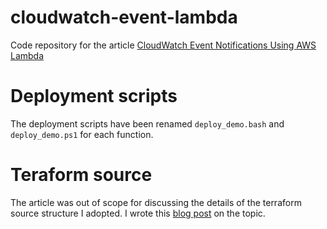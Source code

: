 # cloudwatch-event-lambda

Code repository for the article [CloudWatch Event Notifications Using AWS Lambda](https://blog.codeship.com/cloudwatch-event-notifications-using-aws-lambda/)


# Deployment scripts

The deployment scripts have been renamed `deploy_demo.bash` and `deploy_demo.ps1` for each function.

# Teraform source

The article was out of scope for discussing the details of the terraform source structure I adopted. I wrote this
[blog post](https://echorand.me/managing-aws-lambda-functions-from-start-to-finish-with-terraform.html) on the topic.

